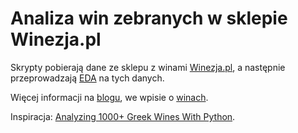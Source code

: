 # Analiza win zebranych w sklepie Winezja.pl

Skrypty pobierają dane ze sklepu z winami [Winezja.pl](http://winezja.pl), a następnie przeprowadzają [EDA](https://pl.wikipedia.org/wiki/Eksploracja_danych) na tych danych.

Więcej informacji na [blogu](http://prokulski.net), we wpisie o [winach](http://prokulski.net/index.php/2017/11/23/wino/?utm_source=github&utm_medium=github).

Inspiracja: [Analyzing 1000+ Greek Wines With Python](https://tselai.com/greek-wines-analysis.html).
